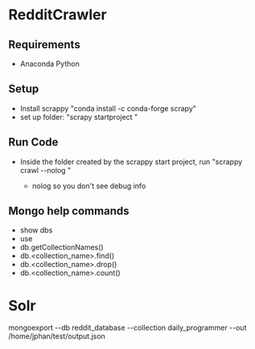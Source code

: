 # RedditCrawler

## Requirements
 - Anaconda Python
 
## Setup
 - Install scrappy "conda install -c conda-forge scrapy"
 - set up folder: "scrapy startproject <YOUR PROJECT NAME>"
 
## Run Code
  - Inside the folder created by the scrappy start project, run "scrappy crawl --nolog <SPIDER NAME>"
      - nolog so you don't see debug info


## Mongo help commands
  - show dbs
  - use <database name>
  - db.getCollectionNames()
  - db.<collection_name>.find()
  - db.<collection_name>.drop()
  - db.<collection_name>.count()



# Solr
 mongoexport --db reddit_database --collection daily_programmer --out /home/jphan/test/output.json

